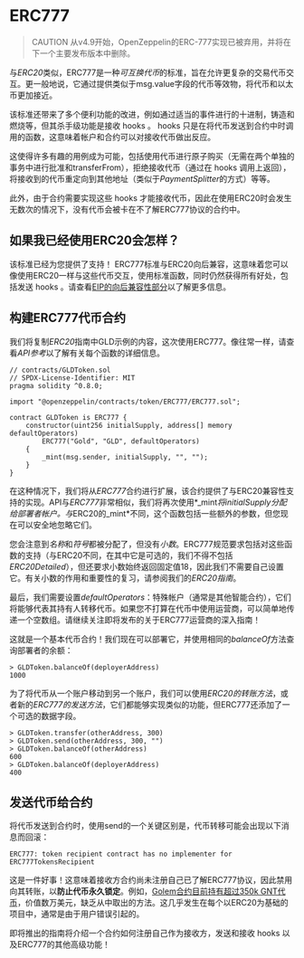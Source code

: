 # ERC777
> CAUTION
从v4.9开始，OpenZeppelin的ERC-777实现已被弃用，并将在下一个主要发布版本中删除。

与*ERC20*类似，ERC777是一种*可互换代币*的标准，旨在允许更复杂的交易代币交互。更一般地说，它通过提供类似于msg.value字段的代币等效物，将代币和以太币更加接近。

该标准还带来了多个便利功能的改进，例如通过适当的事件进行的十进制，铸造和燃烧等，但其杀手级功能是接收 hooks 。 hooks 只是在将代币发送到合约中时调用的函数，这意味着帐户和合约可以对接收代币做出反应。

这使得许多有趣的用例成为可能，包括使用代币进行原子购买（无需在两个单独的事务中进行批准和transferFrom），拒绝接收代币（通过在 hooks 调用上返回），将接收到的代币重定向到其他地址（类似于*PaymentSplitter*的方式）等等。

此外，由于合约需要实现这些 hooks 才能接收代币，因此在使用ERC20时会发生无数次的情况下，没有代币会被卡在不了解ERC777协议的合约中。

## 如果我已经使用ERC20会怎样？
该标准已经为您提供了支持！ ERC777标准与ERC20向后兼容，这意味着您可以像使用ERC20一样与这些代币交互，使用标准函数，同时仍然获得所有好处，包括发送 hooks 。请查看[EIP的向后兼容性部分](https://eips.ethereum.org/EIPS/eip-777#backward-compatibility)以了解更多信息。

## 构建ERC777代币合约
我们将复制*ERC20*指南中GLD示例的内容，这次使用ERC777。像往常一样，请查看*API参考*以了解有关每个函数的详细信息。
```
// contracts/GLDToken.sol
// SPDX-License-Identifier: MIT
pragma solidity ^0.8.0;

import "@openzeppelin/contracts/token/ERC777/ERC777.sol";

contract GLDToken is ERC777 {
    constructor(uint256 initialSupply, address[] memory defaultOperators)
        ERC777("Gold", "GLD", defaultOperators)
    {
        _mint(msg.sender, initialSupply, "", "");
    }
}
```
在这种情况下，我们将从*ERC777*合约进行扩展，该合约提供了与ERC20兼容性支持的实现。API与*ERC777*非常相似，我们将再次使用*_mint*将initialSupply分配给部署者帐户。与*ERC20的_mint*不同，这个函数包括一些额外的参数，但您现在可以安全地忽略它们。

您会注意到*名称*和*符号*都被分配了，但没有*小数*。ERC777规范要求包括对这些函数的支持（与ERC20不同，在其中它是可选的，我们不得不包括*ERC20Detailed*），但还要求小数始终返回固定值18，因此我们不需要自己设置它。有关小数的作用和重要性的复习，请参阅我们的*ERC20指南*。

最后，我们需要设置*defaultOperators*：特殊帐户（通常是其他智能合约），它们将能够代表其持有人转移代币。如果您不打算在代币中使用运营商，可以简单地传递一个空数组。请继续关注即将发布的关于ERC777运营商的深入指南！

这就是一个基本代币合约！我们现在可以部署它，并使用相同的*balanceOf*方法查询部署者的余额：
```
> GLDToken.balanceOf(deployerAddress)
1000
```
为了将代币从一个账户移动到另一个账户，我们可以使用*ERC20的转账方法*，或者新的*ERC777的发送方法*，它们都能够实现类似的功能，但ERC777还添加了一个可选的数据字段。
```
> GLDToken.transfer(otherAddress, 300)
> GLDToken.send(otherAddress, 300, "")
> GLDToken.balanceOf(otherAddress)
600
> GLDToken.balanceOf(deployerAddress)
400
```

## 发送代币给合约
将代币发送到合约时，使用send的一个关键区别是，代币转移可能会出现以下消息而回滚：
```
ERC777: token recipient contract has no implementer for ERC777TokensRecipient
```
这是一件好事！这意味着接收方合约尚未注册自己已了解ERC777协议，因此禁用向其转账，以**防止代币永久锁定**。例如，[Golem合约目前持有超过350k GNT代币](https://etherscan.io/token/0xa74476443119A942dE498590Fe1f2454d7D4aC0d?a=0xa74476443119A942dE498590Fe1f2454d7D4aC0d)，价值数万美元，缺乏从中取出的方法。这几乎发生在每个以ERC20为基础的项目中，通常是由于用户错误引起的。

即将推出的指南将介绍一个合约如何注册自己作为接收方，发送和接收 hooks 以及ERC777的其他高级功能！